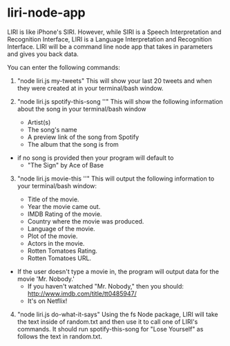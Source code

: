 # liri-node-app

LIRI is like iPhone's SIRI. However, while SIRI is a Speech Interpretation and Recognition Interface, LIRI is a Language Interpretation and Recognition Interface. LIRI will be a command line node app that takes in parameters and gives you back data.

You can enter the following commands:

1. "node liri.js my-tweets"
This will show your last 20 tweets and when they were created at in your terminal/bash window.

2. "node liri.js spotify-this-song '<song name here>'"
This will show the following information about the song in your terminal/bash window
    * Artist(s)
    * The song's name
    * A preview link of the song from Spotify
    * The album that the song is from

* if no song is provided then your program will default to
    * "The Sign" by Ace of Base

3. "node liri.js movie-this '<movie name here>'"
This will output the following information to your terminal/bash window:

    * Title of the movie.
    * Year the movie came out.
    * IMDB Rating of the movie.
    * Country where the movie was produced.
    * Language of the movie.
    * Plot of the movie.
    * Actors in the movie.
    * Rotten Tomatoes Rating.
    * Rotten Tomatoes URL.

* If the user doesn't type a movie in, the program will output data for the movie 'Mr. Nobody.'
    * If you haven't watched "Mr. Nobody," then you should: http://www.imdb.com/title/tt0485947/
    * It's on Netflix!

4. "node liri.js do-what-it-says"
Using the fs Node package, LIRI will take the text inside of random.txt and then use it to call one of LIRI's commands.
It should run spotify-this-song for "Lose Yourself" as follows the text in random.txt.
